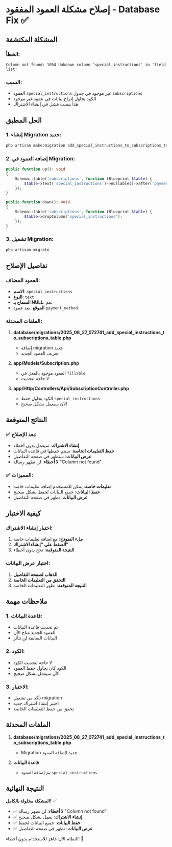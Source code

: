 # إصلاح مشكلة العمود المفقود - Database Fix ✅

## المشكلة المكتشفة

### الخطأ:
```
Column not found: 1054 Unknown column 'special_instructions' in 'field list'
```

### السبب:
- العمود `special_instructions` غير موجود في جدول `subscriptions`
- الكود يحاول إدراج بيانات في عمود غير موجود
- هذا يسبب فشل في إنشاء الاشتراك

## الحل المطبق

### 1. إنشاء Migration جديد:
```bash
php artisan make:migration add_special_instructions_to_subscriptions_table --table=subscriptions
```

### 2. إضافة العمود في Migration:
```php
public function up(): void
{
    Schema::table('subscriptions', function (Blueprint $table) {
        $table->text('special_instructions')->nullable()->after('payment_method');
    });
}

public function down(): void
{
    Schema::table('subscriptions', function (Blueprint $table) {
        $table->dropColumn('special_instructions');
    });
}
```

### 3. تشغيل Migration:
```bash
php artisan migrate
```

## تفاصيل الإصلاح

### العمود المضاف:
- **الاسم**: `special_instructions`
- **النوع**: `text`
- **السماح بـ NULL**: نعم
- **الموقع**: بعد عمود `payment_method`

### الملفات المحدثة:
1. **database/migrations/2025_08_27_072741_add_special_instructions_to_subscriptions_table.php**
   - إضافة migration جديد
   - تعريف العمود الجديد

2. **app/Models/Subscription.php**
   - العمود موجود بالفعل في `fillable`
   - لا حاجة لتحديث

3. **app/Http/Controllers/Api/SubscriptionController.php**
   - الكود يحاول حفظ `special_instructions`
   - الآن سيعمل بشكل صحيح

## النتائج المتوقعة

### ✅ بعد الإصلاح:
- **إنشاء الاشتراك**: سيعمل بدون أخطاء
- **حفظ التعليمات الخاصة**: سيتم حفظها في قاعدة البيانات
- **عرض البيانات**: ستظهر في صفحة التفاصيل
- **لا أخطاء**: لن تظهر رسالة "Column not found"

### ✅ المميزات:
- **تعليمات خاصة**: يمكن للمستخدم إضافة تعليمات خاصة
- **حفظ البيانات**: جميع البيانات تُحفظ بشكل صحيح
- **عرض البيانات**: تظهر في صفحة التفاصيل

## كيفية الاختبار

### اختبار إنشاء الاشتراك:
1. **ملء النموذج**: مع إضافة تعليمات خاصة
2. **الضغط على "إنشاء الاشتراك"**
3. **النتيجة المتوقعة**: نجح بدون أخطاء

### اختبار عرض البيانات:
1. **الذهاب لصفحة التفاصيل**
2. **التحقق من التعليمات الخاصة**
3. **النتيجة المتوقعة**: تظهر التعليمات الخاصة

## ملاحظات مهمة

### 1. قاعدة البيانات:
- تم تحديث قاعدة البيانات
- العمود الجديد متاح الآن
- البيانات السابقة لن تتأثر

### 2. الكود:
- لا حاجة لتحديث الكود
- الكود كان يحاول حفظ العمود
- الآن سيعمل بشكل صحيح

### 3. الاختبار:
- تأكد من تشغيل migration
- اختبر إنشاء اشتراك جديد
- تحقق من حفظ التعليمات الخاصة

## الملفات المحدثة

1. **database/migrations/2025_08_27_072741_add_special_instructions_to_subscriptions_table.php**
   - Migration جديد لإضافة العمود

2. **قاعدة البيانات**
   - تم إضافة العمود `special_instructions`

## النتيجة النهائية

**المشكلة محلولة بالكامل!** ✅

- ✅ **لا أخطاء**: لن تظهر رسالة "Column not found"
- ✅ **إنشاء الاشتراك**: يعمل بشكل صحيح
- ✅ **حفظ البيانات**: جميع البيانات تُحفظ
- ✅ **عرض البيانات**: تظهر في صفحة التفاصيل

النظام الآن جاهز للاستخدام بدون أخطاء! 🎉
